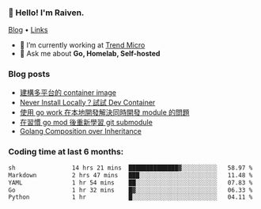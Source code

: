 <!-- ![Codewars](https://www.codewars.com/users/omegaatt36/badges/small) -->
### 👋 Hello! I'm Raiven.
[Blog](https://www.omegaatt.com) • [Links](https://link.omegaatt.com)

- 🔭 I’m currently working at [Trend Micro](https://www.trendmicro.com)
- 💬 Ask me about **Go, Homelab, Self-hosted**

### Blog posts
<!-- BLOG-POST-LIST:START -->
- [建構多平台的 container image](https://www.omegaatt.com/blogs/develop/2025/building_multiple_platform_container_image/)
- [Never Install Locally？試試 Dev Container](https://www.omegaatt.com/blogs/develop/2025/dev_container/)
- [使用 go work 在本地開發解決同時開發 module 的問題](https://www.omegaatt.com/blogs/develop/2025/go_module_and_go_work/)
- [在習慣 go mod 後重新學習 git submodule](https://www.omegaatt.com/blogs/develop/2025/git_submodule_turorial/)
- [Golang Composition over Inheritance](https://www.omegaatt.com/blogs/develop/2025/golang_composition_over_inheritance/)
<!-- BLOG-POST-LIST:END -->

### Coding time at last 6 months:
<!--START_SECTION:waka-->

```txt
sh                14 hrs 21 mins  ██████████████▓░░░░░░░░░░   58.97 %
Markdown          2 hrs 47 mins   ███░░░░░░░░░░░░░░░░░░░░░░   11.48 %
YAML              1 hr 54 mins    ██░░░░░░░░░░░░░░░░░░░░░░░   07.83 %
Go                1 hr 32 mins    █▓░░░░░░░░░░░░░░░░░░░░░░░   06.33 %
Python            1 hr            █░░░░░░░░░░░░░░░░░░░░░░░░   04.11 %
```

<!--END_SECTION:waka-->
